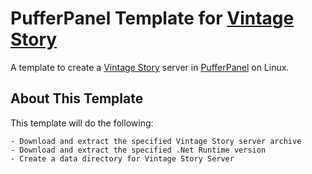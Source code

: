 # PufferPanel Template for [Vintage Story](https://www.vintagestory.at/)
A template to create a [Vintage Story](https://www.vintagestory.at/) server in [PufferPanel](https://www.pufferpanel.com/) on Linux.

## About This Template
This template will do the following:

	- Download and extract the specified Vintage Story server archive
	- Download and extract the specified .Net Runtime version
	- Create a data directory for Vintage Story Server